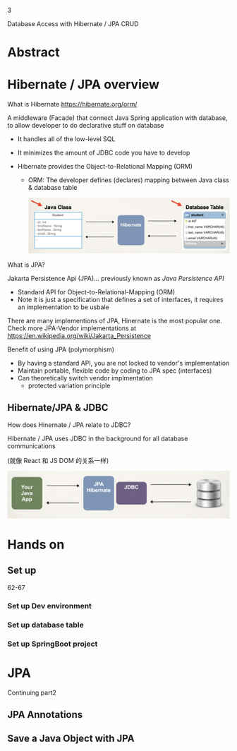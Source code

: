 3





Database Access with Hibernate / JPA CRUD



# Abstract 





# Hibernate / JPA overview



What is Hibernate https://hibernate.org/orm/

A middleware (Facade) that connect Java Spring application with database, to allow developer to do declarative  stuff on database

+ It handles all of the low-level SQL

+ It minimizes the amount of JDBC code you have to develop

+ Hibernate provides the Object-to-Relational Mapping (ORM)

  + ORM: The developer defines (declares) mapping between Java class & database table

    ![](./Src_md/ORM1.png)



What is JPA?

Jakarta Persistence Api (JPA)... previously known as *Java Persistence API*

+ Standard API for Object-to-Relational-Mapping (ORM)
+ Note it is just a specification that defines a set of interfaces, it requires an implementation to be usbale

There are many implementions of JPA, Hinernate is the most popular one. Check more JPA-Vendor implementations at https://en.wikipedia.org/wiki/Jakarta_Persistence





Benefit of using JPA (polymorphism)

+ By having a standard API, you are not locked to vendor's implementation
+ Maintain portable, flexible code by coding to JPA spec (interfaces)
+ Can theoretically switch vendor implmentation
  + protected variation principle



## Hibernate/JPA & JDBC

How does Hinernate / JPA relate to JDBC? 

Hibernate / JPA uses JDBC  in the background for all database communications

(就像 React 和 JS DOM 的关系一样)



![](./Src_md/JPAJDBC1.png)





# Hands on

## Set up

62-67 

### Set up Dev environment 



### Set up database table



### Set up SpringBoot project







# JPA

Continuing part2



## JPA Annotations







## Save a Java Object with JPA







